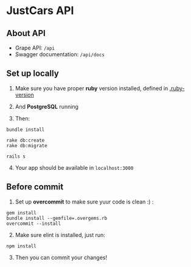 # JustCars API

## About API

* Grape API: `/api`
* Swagger documentation: `/api/docs`

## Set up locally

1. Make sure you have proper **ruby** version installed, defined in [.ruby-version](.ruby-version)

2. And **PostgreSQL** running

3. Then:
  ```
  bundle install

  rake db:create
  rake db:migrate

  rails s
  ```

4. Your app should be available in `localhost:3000`

## Before commit

1. Set up **overcommit** to make sure yuur code is clean :) :

  ```
  gem install
  bundle install --gemfile=.overgems.rb
  overcommit --install
  ```

2. Make sure elint is installed, just run:
  ```
  npm install
  ```

3. Then you can commit your changes!
